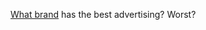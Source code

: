 <a href="https://twitter.com/davewiner/status/1206977667326783490">What brand</a> has the best advertising? Worst? 
